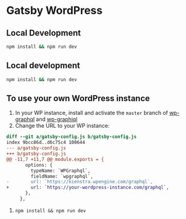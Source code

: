 # Gatsby WordPress

## Local Development

```bash
npm install && npm run dev
```

## Local development

```bash
npm install && npm run dev
```

## To use your own WordPress instance

1. In your WP instance, install and activate the `master` branch of [wp-graphql](https://github.com/wp-graphql/wp-graphql) and [wp-graphiql](https://github.com/wp-graphql/wp-graphiql)
1. Change the URL to your WP instance:
```diff
diff --git a/gatsby-config.js b/gatsby-config.js
index 9bcc86d..d6c75c4 100644
--- a/gatsby-config.js
+++ b/gatsby-config.js
@@ -11,7 +11,7 @@ module.exports = {
       options: {
         typeName: `WPGraphql`,
         fieldName: `wpgraphql`,
-        url: `https://kienstra.wpengine.com/graphql`,
+        url: `https://your-wordpress-instance.com/graphql`,
       },
     },
```
1. `npm install && npm run dev`
